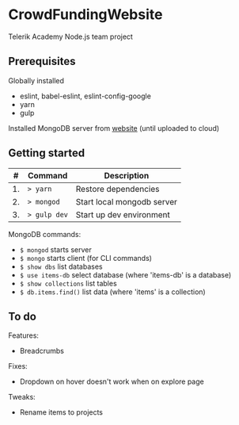 # CrowdFundingWebsite
Telerik Academy Node.js team project

## Prerequisites

Globally installed 
- eslint, babel-eslint, eslint-config-google
- yarn
- gulp

Installed MongoDB server from [website](https://www.mongodb.com/) (until uploaded to cloud)


## Getting started
| #   | Command      | Description                |
| --- | ------------ | -------------------------- |
| 1.  | `> yarn`     | Restore dependencies       |
| 2.  | `> mongod`   | Start local mongodb server |
| 3.  | `> gulp dev` | Start up dev environment   |

MongoDB commands:
- `$ mongod` starts server
- `$ mongo` starts client (for CLI commands)
- `$ show dbs` list databases
- `$ use items-db` select database (where 'items-db' is a database)
- `$ show collections` list tables
- `$ db.items.find()` list data (where 'items' is a collection)

## To do
Features:
- Breadcrumbs

Fixes:
- Dropdown on hover doesn't work when on explore page

Tweaks:
- Rename items to projects
